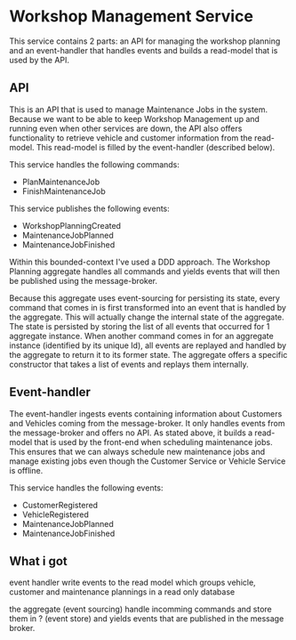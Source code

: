 # Workshop Management Service
This service contains 2 parts: an API for managing the workshop planning 
and an event-handler that handles events and builds a read-model that is 
used by the API.

## API
This is an API that is used to manage Maintenance Jobs in the system. 
Because we want to be able to keep Workshop Management up and running even 
when other services are down, the API also offers functionality to retrieve
vehicle and customer information from the read-model. This read-model is 
filled by the event-handler (described below).

This service handles the following commands:
- PlanMaintenanceJob
- FinishMaintenanceJob

This service publishes the following events:
- WorkshopPlanningCreated
- MaintenanceJobPlanned
- MaintenanceJobFinished

Within this bounded-context I've used a DDD approach. The Workshop Planning
aggregate handles all commands and yields events that will then be 
published using the message-broker.

Because this aggregate uses event-sourcing for persisting its state, every 
command that comes in is first transformed into an event that is handled by
the aggregate. This will actually change the internal state of the 
aggregate. The state is persisted by storing the list of all events that 
occurred for 1 aggregate instance. When another command comes in for an 
aggregate instance (identified by its unique Id), all events are replayed 
and handled by the aggregate to return it to its former state. The 
aggregate offers a specific constructor that takes a list of events and 
replays them internally.

## Event-handler
The event-handler ingests events containing information about Customers and
Vehicles coming from the message-broker. It only handles events from the 
message-broker and offers no API. As stated above, it builds a read-model 
that is used by the front-end when scheduling maintenance jobs. This 
ensures that we can always schedule new maintenance jobs and manage 
existing jobs even though the Customer Service or Vehicle Service is 
offline.

This service handles the following events:
- CustomerRegistered
- VehicleRegistered
- MaintenanceJobPlanned
- MaintenanceJobFinished

## What i got
event handler write events to the read model which groups vehicle, customer
and maintenance plannings in a read only database

the aggregate (event sourcing) handle incomming commands and store them in 
? (event store) and yields events that are published in the message broker.

